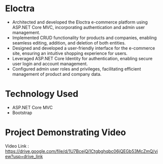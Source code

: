 # Eloctra
- Architected and developed the Eloctra e-commerce platform using ASP.NET Core MVC, incorporating authentication and admin user management.
- Implemented CRUD functionality for products and companies, enabling seamless editing, addition, and deletion of both entities.
- Designed and developed a user-friendly interface for the e-commerce site, ensuring an intuitive shopping experience for users.
- Leveraged ASP.NET Core Identity for authentication, enabling secure user login and account management.
- Configured admin user roles and privileges, facilitating efficient management of product and company data.

# Technology Used
- ASP.NET Core MVC
- Bootstrap

# Project Demonstrating Video

Video Link : https://drive.google.com/file/d/1U7BcejQi1Ctgbghqbc06jQEGb53McZmQ/view?usp=drive_link
